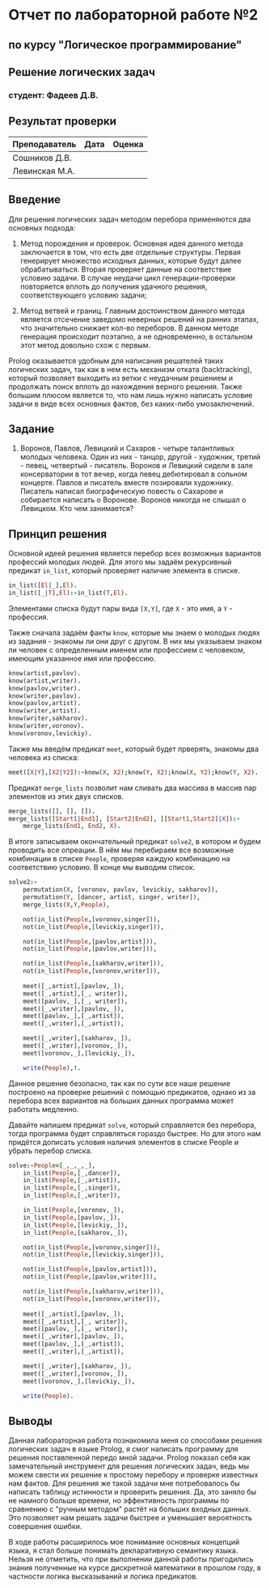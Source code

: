 # Отчет по лабораторной работе №2
## по курсу "Логическое программирование"

## Решение логических задач

### студент: Фадеев Д.В.

## Результат проверки

| Преподаватель     | Дата         |  Оценка       |
|-------------------|--------------|---------------|
| Сошников Д.В. |              |               |
| Левинская М.А.|              |               |




## Введение
Для решения логических задач методом перебора применяются два основных подхода:
1) Метод порождения и проверок. Основная идея данного метода заключается в том, что есть две отдельные структуры. Первая генерирует множество исходных данных, которые будут далее обрабатываться. Вторая проверяет данные на соответствие условию задачи. В случае неудачи цикл генерации-проверки повторяется вплоть до получения удачного решения, соответствующего условию задачи; 

2) Метод ветвей и границ. Главным достоинством данного метода является отсечение заведомо неверных решений на ранних этапах, что значительно снижает кол-во переборов. В данном методе генерация происходит поэтапно, а не одновременно, в остальном этот метод довольно схож с первым.

Prolog оказывается удобным для написания решателей таких логических задач, так как в нем есть механизм отката (backtracking), который позволяет выходить из ветки с неудачным решением и продолжать поиск вплоть до нахождения верного решения. Также большим плюсом является то, что нам лишь нужно написать условие задачи в виде всех основных фактов, без каких-либо умозаключений.


## Задание

1. Воронов, Павлов, Левицкий и Сахаров - четыре талантливых молодых человека. Один из них - танцор, другой - художник, третий - певец, четвертый - писатель. Воронов и Левицкий сидели в зале консерватории в тот вечер, когда певец дебютировал в сольном концерте. Павлов и писатель вместе позировали художнику. Писатель написал биографическую повесть о Сахарове и собирается написать о Воронове. Воронов никогда не слышал о Левицком. Кто чем занимается?

## Принцип решения

Основной идеей решения является перебор всех возможных вариантов профессий молодых людей. Для этого мы задаём рекурсивный предикат `in_list`, который проверяет наличие элемента в списке.

```prolog
in_list([El|_],El).
in_list([_|T],El):-in_list(T,El).
```
Элементами списка будут пары вида `[X,Y]`, где `X` - это имя, а `Y` - профессия.

Также сначала задаём факты `know`, которые мы знаем о молодых людях из задания - знакомы ли они друг с другом. В них мы указываем знаком ли человек с определенным именем или профессием с человеком, имеющим указанное имя или профессию.

```prolog
know(artist,pavlov).
know(artist,writer).
know(pavlov,writer).
know(writer,pavlov).
know(pavlov,artist).
know(writer,artist).
know(writer,sakharov).
know(writer,voronov).
know(voronov,levickiy).
```

Также мы введём предикат `meet`, который будет прверять, знакомы два человека из списка:

```prolog
meet([X|Y],[X2|Y2]):-know(X, X2);know(Y, X2);know(X, Y2);know(Y, X2).
```

Предикат `merge_lists` позволит нам сливать два массива в массив пар элементов из этих двух списков.
```Prolog
merge_lists([], [], []).
merge_lists([Start1|End1], [Start2|End2], [[Start1,Start2]|X]):-
    merge_lists(End1, End2, X).
```
В итоге записываем окончательный предикат `solve2`, в котором и будем проводить все опреации. В нём мы перебираем все возможные комбинации в списке `People`, проверяя каждую комбинацию на соответствию условию. В конце мы выводим список.
```prolog
solve2:-
    permutation(X, [voronov, pavlov, levickiy, sakharov]),
    permutation(Y, [dancer, artist, singer, writer]),
    merge_lists(X,Y,People),

    not(in_list(People,[voronov,singer])),
    not(in_list(People,[levickiy,singer])),

    not(in_list(People,[pavlov,artist])),
    not(in_list(People,[pavlov,writer])),

    not(in_list(People,[sakharov,writer])),
    not(in_list(People,[voronov,writer])),
    
    meet([_,artist],[pavlov,_]),
    meet([_,artist],[_, writer]),
    meet([pavlov,_],[_, writer]),
    meet([_,writer],[pavlov,_]),
    meet([pavlov,_],[_,artist]),
    meet([_,writer],[_,artist]),

    meet([_,writer],[sakharov,_]),
    meet([_,writer],[voronov,_]),
    meet([voronov,_],[levickiy,_]),

    write(People),!.
```

Данное решение безопасно, так как по сути все наше решение построено на проверке решений с помощью предикатов, однако из за перебора всех вариантов на больших данных программа может работать медленно.

Давайте напишем предикат `solve`, который справляется без перебора, тогда программа будет справляться гораздо быстрее. Но для этого нам придётся дописать условия наличия элементов в списке  People и убрать перебор списка.

```Prolog
solve:-People=[_,_,_,_],
    in_list(People,[_,dancer]),
    in_list(People,[_,artist]),
    in_list(People,[_,singer]),
    in_list(People,[_,writer]),

    in_list(People,[voronov,_]),
    in_list(People,[pavlov,_]),
    in_list(People,[levickiy,_]),
    in_list(People,[sakharov,_]),

    not(in_list(People,[voronov,singer])),
    not(in_list(People,[levickiy,singer])),

    not(in_list(People,[pavlov,artist])),
    not(in_list(People,[pavlov,writer])),

    not(in_list(People,[sakharov,writer])),
    not(in_list(People,[voronov,writer])),
    
    meet([_,artist],[pavlov,_]),
    meet([_,artist],[_, writer]),
    meet([pavlov,_],[_, writer]),
    meet([_,writer],[pavlov,_]),
    meet([pavlov,_],[_,artist]),
    meet([_,writer],[_,artist]),

    meet([_,writer],[sakharov,_]),
    meet([_,writer],[voronov,_]),
    meet([voronov,_],[levickiy,_]),

    write(People).
```

## Выводы

Данная лабораторная работа познакомила меня со способами решения логических задач в языке Prolog, я смог написать программу для решения поставленной передо мной задачи. Prolog показал себя как замечательный инструмент для решения логических задач, ведь мы можем свести их решение к простому перебору и проверке известных нам фактов. Для решения же такой задачи мне потребовалось бы написать таблицу истинности и проверить решения. Да, это заняло бы не намного больше времени, но эффективность программы по сравнению с "ручным методом" растёт на больших входных данных. Это позволяет нам решать задачи быстрее и уменьшает вероятность совершения ошибки. 

В ходе работы расширилось мое понимание основных концепций языка, я стал больше понимать декларативную семантику языка. Нельзя не отметить, что при выполнении данной работы пригодились знания полученные на курсе дискретной математики в прошлом году, в частности логика высказываний и логика предикатов. 



